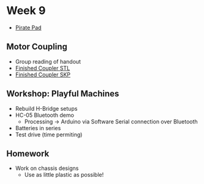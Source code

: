 # Week 9

+ [Pirate Pad](http://piratepad.net/ep/pad/view/ro.B8MdXW-fXTZ/latest)

## Motor Coupling

+ Group reading of handout
+ [Finished Coupler STL](coupler.stl)
+ [Finished Coupler SKP](coupler.skp)

## Workshop: Playful Machines

+ Rebuild H-Bridge setups
+ HC-05 Bluetooth demo
	+ Processing -> Arduino via Software Serial connection over Bluetooth
+ Batteries in series
+ Test drive (time permiting)

## Homework

+ Work on chassis designs
	+ Use as little plastic as possible!